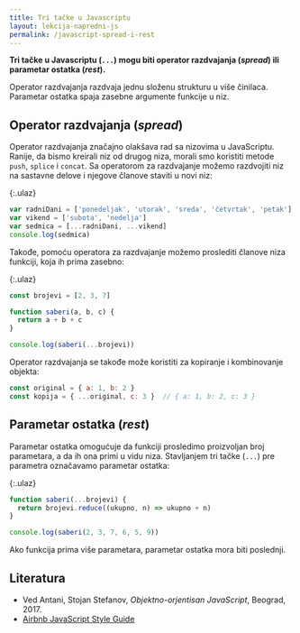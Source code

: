 ```yaml
---
title: Tri tačke u Javascriptu
layout: lekcija-napredni-js
permalink: /javascript-spread-i-rest
---
```


**Tri tačke u Javascriptu (`...`) mogu biti operator razdvajanja (*spread*) ili parametar ostatka (*rest*).**

Operator razdvajanja razdvaja jednu složenu strukturu u više činilaca. Parametar ostatka spaja zasebne argumente funkcije u niz.

## Operator razdvajanja (*spread*)

Operator razdvajanja značajno olakšava rad sa nizovima u JavaScriptu. Ranije, da bismo kreirali niz od drugog niza, morali smo koristiti metode `push`, `splice` i `concat`. Sa operatorom za razdvajanje možemo razdvojiti niz na sastavne delove i njegove članove staviti u novi niz:

{:.ulaz}
```js
var radniDani = ['ponedeljak', 'utorak', 'sreda', 'četvrtak', 'petak']
var vikend = ['subota', 'nedelja']
var sedmica = [...radniDani, ...vikend]
console.log(sedmica)
```

Takođe, pomoću operatora za razdvajanje možemo proslediti članove niza funkciji, koja ih prima zasebno:

{:.ulaz}
```js
const brojevi = [2, 3, 7]

function saberi(a, b, c) {
  return a + b + c
}

console.log(saberi(...brojevi))
```

Operator razdvajanja se takođe može koristiti za kopiranje i kombinovanje objekta:

```js
const original = { a: 1, b: 2 }
const kopija = { ...original, c: 3 }  // { a: 1, b: 2, c: 3 }
```

## Parametar ostatka (*rest*)

Parametar ostatka omogućuje da funkciji prosledimo proizvo­ljan broj parametara, a da ih ona primi u vidu niza. Stavljanjem tri tačke (`...`) pre parametra označavamo para­metar ostatka:

{:.ulaz}
```js
function saberi(...brojevi) {
  return brojevi.reduce((ukupno, n) => ukupno + n)
}

console.log(saberi(2, 3, 7, 6, 5, 9))
```

Ako funkcija prima više parametara, parametar ostatka mora biti poslednji.

## Literatura

- Ved Antani, Stojan Stefanov, *Objektno-orjentisan JavaScript*, Beograd, 2017.
- [Airbnb JavaScript Style Guide](https://github.com/airbnb/javascript)
